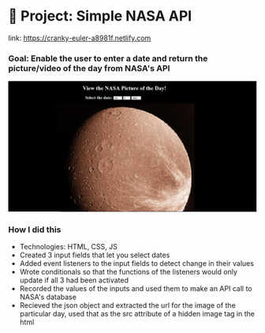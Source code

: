 # 🚀 Project: Simple NASA API
link: https://cranky-euler-a8981f.netlify.com

### Goal: Enable the user to enter a date and return the picture/video of the day from NASA's API
![alt text](Capture.PNG)

### How I did this

- Technologies: HTML, CSS, JS
- Created 3 input fields that let you select dates
- Added event listeners to the input fields to detect change in their values
- Wrote conditionals so that the functions of the listeners would only update if all 3 had been activated
- Recorded the values of the inputs and used them to make an API call to NASA's database
- Recieved the json object and extracted the url for the image of the particular day, used that as the src attribute of a hidden image tag in the html
